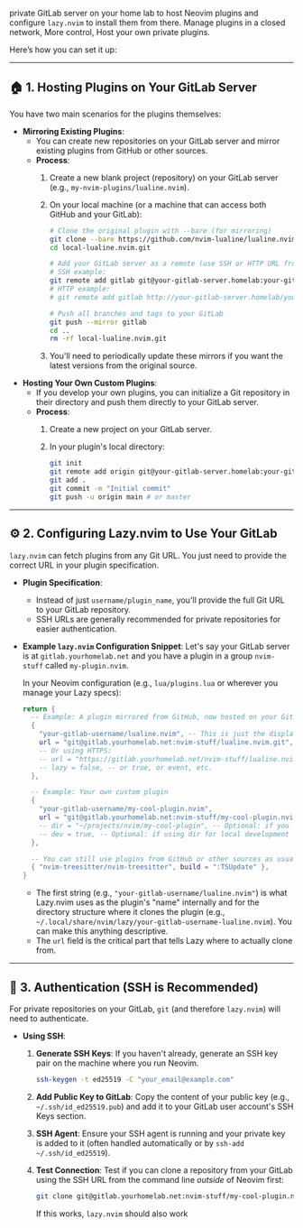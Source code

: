 private GitLab server on your home lab to host Neovim plugins and configure `lazy.nvim` to install them from there. Manage plugins in a closed network, More control, Host your own private plugins.

Here’s how you can set it up:

---

## 🏠 1. Hosting Plugins on Your GitLab Server

You have two main scenarios for the plugins themselves:

- **Mirroring Existing Plugins**:
    - You can create new repositories on your GitLab server and mirror existing plugins from GitHub or other sources.
    - **Process**:
        1. Create a new blank project (repository) on your GitLab server (e.g., `my-nvim-plugins/lualine.nvim`).
        2. On your local machine (or a machine that can access both GitHub and your GitLab):
            
            
            ```bash
            # Clone the original plugin with --bare (for mirroring)
            git clone --bare https://github.com/nvim-lualine/lualine.nvim.git local-lualine.nvim.git
            cd local-lualine.nvim.git
            
            # Add your GitLab server as a remote (use SSH or HTTP URL from your GitLab)
            # SSH example:
            git remote add gitlab git@your-gitlab-server.homelab:your-gitlab-group/lualine.nvim.git
            # HTTP example:
            # git remote add gitlab http://your-gitlab-server.homelab/your-gitlab-group/lualine.nvim.git
            
            # Push all branches and tags to your GitLab
            git push --mirror gitlab
            cd ..
            rm -rf local-lualine.nvim.git
            ```
            
        3. You'll need to periodically update these mirrors if you want the latest versions from the original source.
- **Hosting Your Own Custom Plugins**:
    - If you develop your own plugins, you can initialize a Git repository in their directory and push them directly to your GitLab server.
    - **Process**:
        1. Create a new project on your GitLab server.
        2. In your plugin's local directory:
            
            ```bash
            git init
            git remote add origin git@your-gitlab-server.homelab:your-gitlab-group/my-awesome-plugin.git # Or HTTP URL
            git add .
            git commit -m "Initial commit"
            git push -u origin main # or master
            ```
            

---

## ⚙️ 2. Configuring Lazy.nvim to Use Your GitLab

`lazy.nvim` can fetch plugins from any Git URL. You just need to provide the correct URL in your plugin specification.

- **Plugin Specification**:
    
    - Instead of just `username/plugin_name`, you'll provide the full Git URL to your GitLab repository.
    - SSH URLs are generally recommended for private repositories for easier authentication.
- **Example `lazy.nvim` Configuration Snippet**: Let's say your GitLab server is at `gitlab.yourhomelab.net` and you have a plugin in a group `nvim-stuff` called `my-plugin.nvim`.
    
    In your Neovim configuration (e.g., `lua/plugins.lua` or wherever you manage your Lazy specs):
    
    
    ```lua
    return {
      -- Example: A plugin mirrored from GitHub, now hosted on your GitLab
      {
        "your-gitlab-username/lualine.nvim", -- This is just the display name Lazy uses
        url = "git@gitlab.yourhomelab.net:nvim-stuff/lualine.nvim.git", -- SSH URL
        -- Or using HTTPS:
        -- url = "https://gitlab.yourhomelab.net/nvim-stuff/lualine.nvim.git",
        -- lazy = false, -- or true, or event, etc.
      },
    
      -- Example: Your own custom plugin
      {
        "your-gitlab-username/my-cool-plugin.nvim",
        url = "git@gitlab.yourhomelab.net:nvim-stuff/my-cool-plugin.nvim.git",
        -- dir = "~/projects/nvim/my-cool-plugin", -- Optional: if you also have it locally and want to develop it
        -- dev = true, -- Optional: if using dir for local development
      },
    
      -- You can still use plugins from GitHub or other sources as usual
      { "nvim-treesitter/nvim-treesitter", build = ":TSUpdate" },
    }
    ```
    
    - The first string (e.g., `"your-gitlab-username/lualine.nvim"`) is what Lazy.nvim uses as the plugin's "name" internally and for the directory structure where it clones the plugin (e.g., `~/.local/share/nvim/lazy/your-gitlab-username-lualine.nvim`). You can make this anything descriptive.
    - The `url` field is the critical part that tells Lazy where to actually clone from.

---

## 🔑 3. Authentication (SSH is Recommended)

For private repositories on your GitLab, `git` (and therefore `lazy.nvim`) will need to authenticate.

- **Using SSH**:
    1. **Generate SSH Keys**: If you haven't already, generate an SSH key pair on the machine where you run Neovim.
        
        ```bash
        ssh-keygen -t ed25519 -C "your_email@example.com"
        ```
        
    2. **Add Public Key to GitLab**: Copy the content of your public key (e.g., `~/.ssh/id_ed25519.pub`) and add it to your GitLab user account's SSH Keys section.
    3. **SSH Agent**: Ensure your SSH agent is running and your private key is added to it (often handled automatically or by `ssh-add ~/.ssh/id_ed25519`).
    4. **Test Connection**: Test if you can clone a repository from your GitLab using the SSH URL from the command line _outside_ of Neovim first:
        
        ```bash
        git clone git@gitlab.yourhomelab.net:nvim-stuff/my-cool-plugin.nvim.git
        ```
        
        If this works, `lazy.nvim` should also work